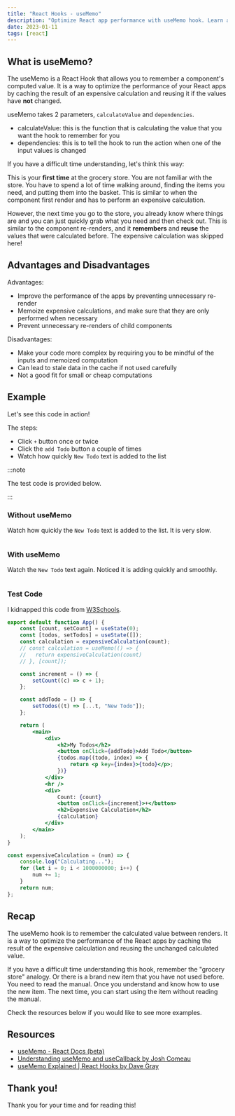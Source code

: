 ```yaml
---
title: "React Hooks - useMemo"
description: "Optimize React app performance with useMemo hook. Learn advantages disadvantages & see performance difference with before/after examples."
date: 2023-01-11
tags: [react]
---
```


## What is useMemo?

The useMemo is a React Hook that allows you to remember a component's computed value. It is a way to optimize the performance of your React apps by caching the result of an expensive calculation and reusing it if the values have **not** changed.

useMemo takes 2 parameters, `calculateValue` and `dependencies`.

- calculateValue: this is the function that is calculating the value that you want the hook to remember for you
- dependencies: this is to tell the hook to run the action when one of the input values is changed

If you have a difficult time understanding, let's think this way:

This is your **first time** at the grocery store. You are not familiar with the store. You have to spend a lot of time walking around, finding the items you need, and putting them into the basket. This is similar to when the component first render and has to perform an expensive calculation.

However, the next time you go to the store, you already know where things are and you can just quickly grab what you need and then check out. This is similar to the component re-renders, and it **remembers** and **reuse** the values that were calculated before. The expensive calculation was skipped here!

## Advantages and Disadvantages

Advantages:

- Improve the performance of the apps by preventing unnecessary re-render
- Memoize expensive calculations, and make sure that they are only performed when necessary
- Prevent unnecessary re-renders of child components

Disadvantages:

- Make your code more complex by requiring you to be mindful of the inputs and memoized computation
- Can lead to stale data in the cache if not used carefully
- Not a good fit for small or cheap computations

## Example

Let's see this code in action!

The steps:

- Click `+` button once or twice
- Click the `add Todo` button a couple of times
- Watch how quickly `New Todo` text is added to the list

:::note

The test code is provided below.

:::

### Without useMemo

Watch how quickly the `New Todo` text is added to the list. It is very slow.

<img src="https://user-images.githubusercontent.com/35031228/211906233-0e3fe9fc-3273-47b0-9f38-d5fa8fce318a.gif" alt="">

### With useMemo

Watch the `New Todo` text again. Noticed it is adding quickly and smoothly.

<img src="https://user-images.githubusercontent.com/35031228/211906235-be3476e9-7665-4466-bbd3-0e75b481bf71.gif" alt="">

### Test Code

I kidnapped this code from [W3Schools](https://www.w3schools.com/react/react_usememo.asp).

```jsx
export default function App() {
	const [count, setCount] = useState(0);
	const [todos, setTodos] = useState([]);
	const calculation = expensiveCalculation(count);
	// const calculation = useMemo(() => {
	//   return expensiveCalculation(count)
	// }, [count]);

	const increment = () => {
		setCount((c) => c + 1);
	};

	const addTodo = () => {
		setTodos((t) => [...t, "New Todo"]);
	};

	return (
		<main>
			<div>
				<h2>My Todos</h2>
				<button onClick={addTodo}>Add Todo</button>
				{todos.map((todo, index) => {
					return <p key={index}>{todo}</p>;
				})}
			</div>
			<hr />
			<div>
				Count: {count}
				<button onClick={increment}>+</button>
				<h2>Expensive Calculation</h2>
				{calculation}
			</div>
		</main>
	);
}

const expensiveCalculation = (num) => {
	console.log("Calculating...");
	for (let i = 0; i < 1000000000; i++) {
		num += 1;
	}
	return num;
};
```

## Recap

The useMemo hook is to remember the calculated value between renders. It is a way to optimize the performance of the React apps by caching the result of the expensive calculation and reusing the unchanged calculated value.

If you have a difficult time understanding this hook, remember the "grocery store" analogy. Or there is a brand new item that you have not used before. You need to read the manual. Once you understand and know how to use the new item. The next time, you can start using the item without reading the manual.

Check the resources below if you would like to see more examples.

## Resources

- [useMemo - React Docs (beta)](https://beta.reactjs.org/reference/react/useMemo)
- [Understanding useMemo and useCallback by Josh Comeau](https://www.joshwcomeau.com/react/usememo-and-usecallback/)
- [useMemo Explained | React Hooks by Dave Gray](https://www.youtube.com/watch?v=oR8gUi1LfWY&list=PL0Zuz27SZ-6PSdiQpSxO9zxvB0ns6m3ta&index=2)

## Thank you!

Thank you for your time and for reading this!
